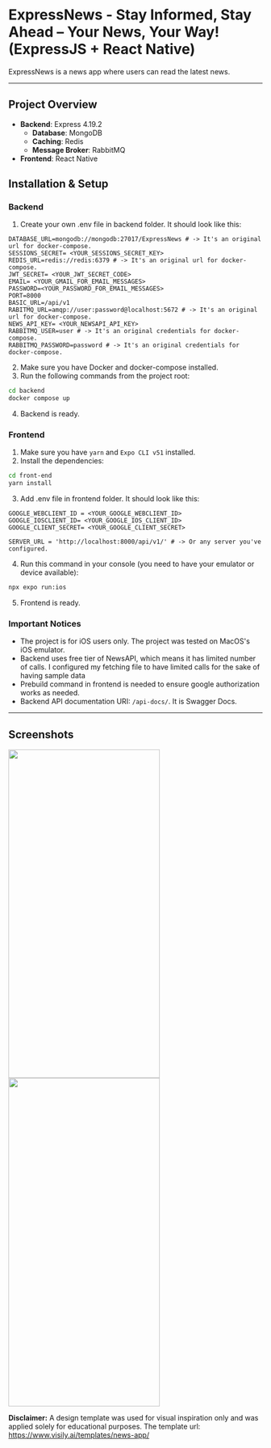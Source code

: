 # ExpressNews - Stay Informed, Stay Ahead – Your News, Your Way! (ExpressJS + React Native)

ExpressNews is a news app where users can read the latest news.

--- 

## Project Overview

- **Backend**: Express 4.19.2
    - **Database**: MongoDB
    - **Caching**: Redis
    - **Message Broker**: RabbitMQ
- **Frontend**: React Native

## Installation & Setup

### Backend

1. Create your own .env file in backend folder. It should look like this:
```env
DATABASE_URL=mongodb://mongodb:27017/ExpressNews # -> It's an original url for docker-compose.
SESSIONS_SECRET= <YOUR_SESSIONS_SECRET_KEY>
REDIS_URL=redis://redis:6379 # -> It's an original url for docker-compose.
JWT_SECRET= <YOUR_JWT_SECRET_CODE>
EMAIL= <YOUR_GMAIL_FOR_EMAIL_MESSAGES>
PASSWORD=<YOUR_PASSWORD_FOR_EMAIL_MESSAGES>
PORT=8000
BASIC_URL=/api/v1
RABITMQ_URL=amqp://user:password@localhost:5672 # -> It's an original url for docker-compose.
NEWS_API_KEY= <YOUR_NEWSAPI_API_KEY>
RABBITMQ_USER=user # -> It's an original credentials for docker-compose.
RABBITMQ_PASSWORD=password # -> It's an original credentials for docker-compose.
```
2. Make sure you have Docker and docker-compose installed.
3. Run the following commands from the project root:
  ```bash
  cd backend
  docker compose up
  ```
4. Backend is ready.

### Frontend

1. Make sure you have `yarn` and `Expo CLI v51` installed.
2. Install the dependencies:
  ```bash
  cd front-end
  yarn install
  ```
3. Add .env file in frontend folder. It should look like this:
```env
GOOGLE_WEBCLIENT_ID = <YOUR_GOOGLE_WEBCLIENT_ID>
GOOGLE_IOSCLIENT_ID= <YOUR_GOOGLE_IOS_CLIENT_ID>
GOOGLE_CLIENT_SECRET= <YOUR_GOOGLE_CLIENT_SECRET>

SERVER_URL = 'http://localhost:8000/api/v1/' # -> Or any server you've configured.
```
4. Run this command in your console (you need to have your emulator or device available):
```bash
npx expo run:ios
```
5. Frontend is ready.


### Important Notices

- The project is for iOS users only. The project was tested on MacOS's iOS emulator.
- Backend uses free tier of NewsAPI, which means it has limited number of calls. I configured my fetching file to have limited calls for the sake of having sample data
- Prebuild command in frontend is needed to ensure google authorization works as needed.
- Backend API documentation URI: `/api-docs/`. It is Swagger Docs.
---

## Screenshots
<img src="https://github.com/user-attachments/assets/ac0ca71e-466a-4757-b17d-316a79d3eb58" width="300" height="650"/>
<img src="https://github.com/user-attachments/assets/64125a84-998c-4b71-9b17-d52bb87a109e" width="300" height="650" />

**Disclaimer:** A design template was used for visual inspiration only and was applied solely for educational purposes.
The template url: https://www.visily.ai/templates/news-app/
